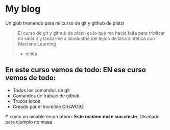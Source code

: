 # My blog
Un glob tremendo para mi curso de git y github de platzi
>El curso de git y github de platzi es lo que me hacía falta para triplicar mi salario y lanzarme a laindustria del tejido de lana sintética con Machine Learning
>- niñita

## En este curso vemos de todo: EN ese curso vemos de todo:
- Todos los comandos de git
- Comandos de trabajo de github
- Trucos locos
- Creado por el increíble CrisWO92

Y como un amable recordatorio: **Este readme.md e sun chiste**. DIseñado para ejemplo no maaa